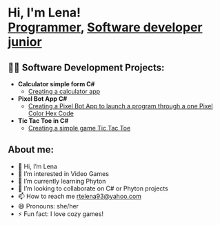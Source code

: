 <h1>Hi, I'm Lena! <br/><a href="https://github.com/Lena993/ElenaRatoi">Programmer</a>, <a href="https://www.linkedin.com/in/elena-ratoi-a73359230">Software developer junior</a>
<h2>👨‍💻 Software Development Projects:</h2>

- <b>Calculator simple form C#</b>
  - [Creating a calculator app](https://github.com/Lena993/Calculator)
- <b>Pixel Bot App C# </b>
  - [Creating a Pixel Bot App to launch a program through a one Pixel Color Hex Code](https://github.com/Lena993/Pixel-Bot)
- <b>Tic Tac Toe in C# </b> 
  - [Creating a simple game Tic Tac Toe](https://github.com/Lena993/TicTacToe)



<h2></h2>

<h2> About me:</h2>

- 👋 Hi, I’m Lena
- 👀 I’m interested in Video Games
- 🌱 I’m currently learning Phyton
- 💞️ I’m looking to collaborate on C# or Phyton projects
- 📫 How to reach me rtelena93@yahoo.com
- 😄 Pronouns: she/her
- ⚡ Fun fact: I love cozy games!

<!---
Lena993/Lena993 is a ✨ special ✨ repository because its `README.md` (this file) appears on your GitHub profile.
You can click the Preview link to take a look at your changes.
--->
